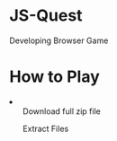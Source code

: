 # JS-Quest
Developing Browser Game

<h1>How to Play</h1>
<li>
<ol>Download full zip file</ol>
<ol>Extract Files</ol>
<olOpen index.html file</ol>
</li>
